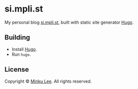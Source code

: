 si.mpli.st
==========

My personal blog [si.mpli.st](https://si.mpli.st/), built with static site generator [Hugo](https://gohugo.io/).


## Building

- Install [Hugo](https://gohugo.io/).
- Run `hugo`.

## License

Copyright © [Minku Lee](mailto:public@premi.st). All rights reserved.
